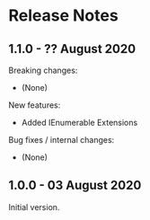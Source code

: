 # Release Notes

## 1.1.0 - ?? August 2020

Breaking changes:
- (None)

New features:
- Added IEnumerable<XElement> Extensions

Bug fixes / internal changes:
- (None)

## 1.0.0 - 03 August 2020

Initial version.
